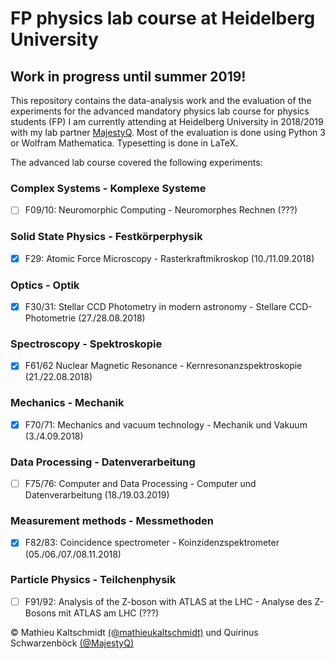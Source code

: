 # FP physics lab course at Heidelberg University

## Work in progress until summer 2019!

This repository contains the data-analysis work and the evaluation of the experiments for the advanced mandatory physics lab course for physics students (FP) I am currently attending at Heidelberg University in 2018/2019 with my lab partner [MajestyQ](https://github.com/MajestyQ).
Most of the evaluation is done using Python 3 or Wolfram Mathematica. Typesetting is done in LaTeX.

The advanced lab course covered the following experiments:

### Complex Systems - Komplexe Systeme
- [ ] F09/10: Neuromorphic Computing - Neuromorphes Rechnen (???)

### Solid State Physics - Festkörperphysik
- [x] F29: Atomic Force Microscopy - Rasterkraftmikroskop (10./11.09.2018)

### Optics - Optik
- [x] F30/31: Stellar CCD Photometry in modern astronomy - Stellare CCD-Photometrie (27./28.08.2018)

### Spectroscopy - Spektroskopie
- [x] F61/62 Nuclear Magnetic Resonance - Kernresonanzspektroskopie (21./22.08.2018)

### Mechanics - Mechanik
- [x] F70/71: Mechanics and vacuum technology - Mechanik und Vakuum (3./4.09.2018)

### Data Processing - Datenverarbeitung
- [ ] F75/76: Computer and Data Processing - Computer und Datenverarbeitung (18./19.03.2019)

### Measurement methods - Messmethoden
- [x] F82/83: Coincidence spectrometer - Koinzidenzspektrometer (05./06./07./08.11.2018)

### Particle Physics - Teilchenphysik
- [ ] F91/92: Analysis of the Z-boson with ATLAS at the LHC - Analyse des Z-Bosons mit ATLAS am LHC (???)






© Mathieu Kaltschmidt [(@mathieukaltschmidt)](https://github.com/mathieukaltschmidt) und Quirinus Schwarzenböck [(@MajestyQ)](https://github.com/MajestyQ)
